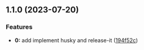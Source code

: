 

## 1.1.0 (2023-07-20)


### Features

* **0:** add implement husky and release-it ([194f52c](https://github.com/MateuszMG/name_examining_server/commit/194f52cd35e1882b6d540e768b74e13fee038f29))